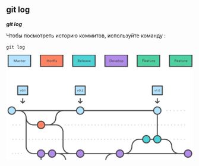 ## git log

***git log***

Чтобы посмотреть историю коммитов, используйте команду :

```bash=
git log
```

![](./assets/git%20log.png)